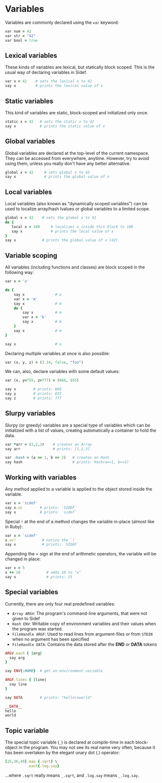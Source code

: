 # Variables

Variables are commonly declared using the `var` keyword:

```ruby
var num = 42
var str = "42"
var bool = true
```

## Lexical variables

These kinds of variables are lexical, but statically block scoped. This is the usual way of declaring variables in Sidef.

```ruby
var x = 42    # sets the lexical x to 42
say x         # prints the lexical value of x
```

## Static variables

This kind of variables are static, block-scoped and initialized only once.

```ruby
static x = 42   # sets the static x to 42
say x           # prints the static value of x
```

## Global variables

Global variables are declared at the top-level of the current namespace. They can be accessed from everywhere, anytime. However, try to avoid using them, unless you really don't have any better alternative.

```ruby
global x = 42     # sets global x to 42
say x             # prints the global value of x
```

## Local variables

Local variables (also known as "dynamically scoped variables") can be used to localize array/hash lvalues or global variables to a limited scope.

```ruby
global x = 42    # sets the global x to 42
do {
   local x = 100     # localizes x inside this block to 100
   say x             # prints the local value of x
}
say x            # prints the global value of x (42)
```

## Variable scoping

All variables (including functions and classes) are block scoped in the following way:

```ruby
var x = 'o'

do {
    say x              # o
    var x = 'm'
    say x              # m
    do {
        say x          # m
        var x = 'b'
        say x          # b
    }
    say x              # m
}

say x                  # o
```

Declaring multiple variables at once is also possible:

```ruby
var (x, y, z) = (3.14, false, "foo")
```

We can, also, declare variables with some default values:

```ruby
var (x, y=755, z=777) = (666, 655)

say x        # prints: 666
say y        # prints: 655
say z        # prints: 777
```

## Slurpy variables

Slurpy (or greedy) variables are a special type of variables which can be initialized with a list of values, creating automatically a container to hold the data.

```ruby
var *arr = (1,2,3)    # creates an Array
say arr               # prints: [1,2,3]

var :hash = (a => 1, b => 2)   # creates an Hash
say hash                       # prints: Hash(a=>1, b=>2)
```

## Working with variables

Any method applied to a variable is applied to the object stored inside the variable.

```ruby
var x = 'sidef'
say x.uc        # prints: `SIDEF`
say x           # prints: `sidef`
```

Special `!` at the end of a method changes the variable in-place (almost like in Ruby):

```ruby
var x = 'sidef'
x.uc!            # notice the `!`
say x            # prints: `SIDEF`
```

Appending the = sign at the end of arithmetic operators, the variable will be changed in place:

```ruby
var x = 5
x += 10            # adds 10 to "x"
say x              # prints: 15
```

## Special variables

Currently, there are only four real predefined variables:

* `Array ARGV`: The program's command-line arguments, that were not given to Sidef
* `Hash ENV`: Writable copy of environment variables and their values when the program was started.
* `FileHandle ARGF`: Used to read lines from argument-files or from `STDIN` when no argument has been specified
* `FileHandle DATA`:  Contains the data stored after the __END__ or __DATA__ tokens


```ruby
ARGV.each { |arg|
  say arg
}

say ENV{:HOME}  # get an environment variable

ARGF.lines { |line|
  say line
}

say DATA        # prints: "hello\nworld"

__DATA__
hello
world
```

## Topic variable

The special topic variable (`_`) is declared at compile-time in each block-object in the program. You may not see its real name very often, because it has been overtaken by the elegant unary dot (.) operator:

```ruby
[25,36,49].map {.sqrt} \
          .each{.log.say}
```

...where `.sqrt` really means `_.sqrt`, and `.log.say` means `_.log.say`.
